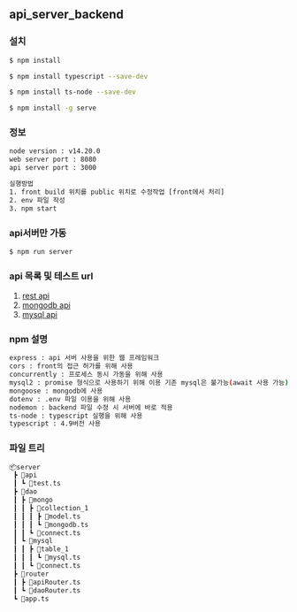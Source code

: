 ## api_server_backend

### 설치
```bash
$ npm install

$ npm install typescript --save-dev

$ npm install ts-node --save-dev

$ npm install -g serve
```

### 정보
```bash
node version : v14.20.0
web server port : 8080
api server port : 3000

실행방법 
1. front build 위치를 public 위치로 수정작업 [front에서 처리]
2. env 파일 작성
3. npm start
```

### api서버만 가동
```bash
$ npm run server
```

### api 목록 및 테스트 url

1. [rest api](http://localhost:3000/api/test1)
2. [mongodb api](http://localhost:3000/dao/mongo/selectTest)
3. [mysql api](http://localhost:3000/dao/mysql/selectTest)


### npm 설명
```bash
express : api 서버 사용을 위한 웹 프레임워크
cors : front의 접근 허가를 위해 사용
concurrently : 프로세스 동시 가동을 위해 사용
mysql2 : promise 형식으로 사용하기 위해 이용 기존 mysql은 불가능(await 사용 가능)
mongoose : mongodb에 사용
dotenv : .env 파일 이용을 위해 사용
nodemon : backend 파일 수정 시 서버에 바로 적용
ts-node : typescript 실행을 위해 사용
typescript : 4.9버전 사용
```

### 파일 트리
```bash
📦server
 ┣ 📂api
 ┃ ┗ 📜test.ts
 ┣ 📂dao
 ┃ ┣ 📂mongo
 ┃ ┃ ┣ 📂collection_1
 ┃ ┃ ┃ ┣ 📜model.ts
 ┃ ┃ ┃ ┗ 📜mongodb.ts
 ┃ ┃ ┗ 📜connect.ts
 ┃ ┗ 📂mysql
 ┃ ┃ ┣ 📂table_1
 ┃ ┃ ┃ ┗ 📜mysql.ts
 ┃ ┃ ┗ 📜connect.ts
 ┣ 📂router
 ┃ ┣ 📜apiRouter.ts
 ┃ ┗ 📜daoRouter.ts
 ┗ 📜app.ts
```
